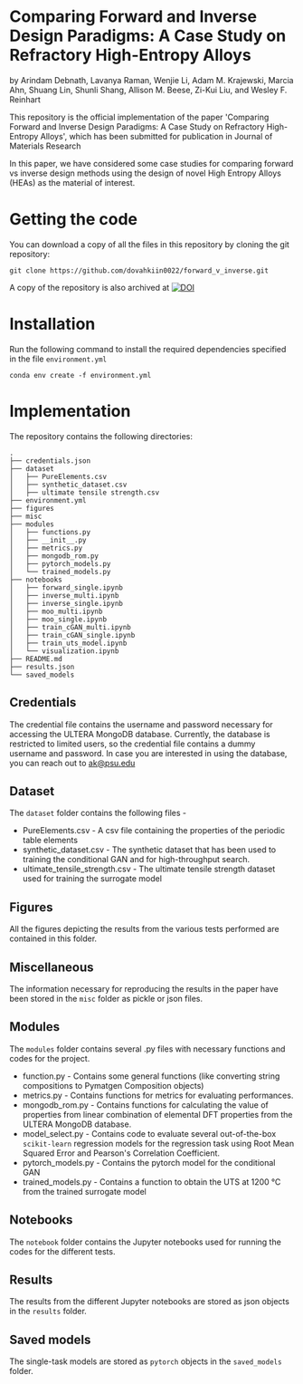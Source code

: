 # Comparing Forward and Inverse Design Paradigms: A Case Study on Refractory High-Entropy Alloys

by Arindam Debnath, Lavanya Raman, Wenjie Li, Adam M. Krajewski, Marcia Ahn, Shuang Lin, Shunli Shang, Allison M. Beese, Zi-Kui Liu, and Wesley F. Reinhart


This repository is the official implementation of the paper 'Comparing Forward and Inverse Design Paradigms: A Case Study on Refractory High-Entropy Alloys', which has been submitted for publication in Journal of Materials Research

In this paper, we have considered some case studies for comparing forward vs inverse design methods using the design of novel High Entropy Alloys (HEAs) as the material of interest.

# Getting the code

You can download a copy of all the files in this repository by cloning the git repository:

```
git clone https://github.com/dovahkiin0022/forward_v_inverse.git
```

A copy of the repository is also archived at [![DOI](https://zenodo.org/badge/561584458.svg)](https://zenodo.org/badge/latestdoi/561584458)



# Installation

Run the following command to install the required dependencies specified in the file `environment.yml`
```
conda env create -f environment.yml
```

# Implementation

The repository contains the following directories:

```
.
├── credentials.json
├── dataset
│   ├── PureElements.csv
│   ├── synthetic_dataset.csv
│   ├── ultimate tensile strength.csv
├── environment.yml
├── figures
├── misc
├── modules
│   ├── functions.py
│   ├── __init__.py
│   ├── metrics.py
│   ├── mongodb_rom.py
│   ├── pytorch_models.py
│   └── trained_models.py
├── notebooks
│   ├── forward_single.ipynb
│   ├── inverse_multi.ipynb
│   ├── inverse_single.ipynb
│   ├── moo_multi.ipynb
│   ├── moo_single.ipynb
│   ├── train_cGAN_multi.ipynb
│   ├── train_cGAN_single.ipynb
│   ├── train_uts_model.ipynb
│   └── visualization.ipynb
├── README.md
├── results.json
└── saved_models

```

## Credentials

The credential file contains the username and password necessary for accessing the ULTERA MongoDB database. Currently, the database is restricted to limited users, so the credential file contains a dummy username and password. In case you are interested in using the database, you can reach out to [ak@psu.edu](mailto:ak@psu.edu)

## Dataset 

The `dataset` folder contains the following files - 

* PureElements.csv - A csv file containing the properties of the periodic table elements
* synthetic_dataset.csv - The synthetic dataset that has been used to training the conditional GAN and for high-throughput search.
* ultimate_tensile_strength.csv - The ultimate tensile strength dataset used for training the surrogate model

## Figures

All the figures depicting the results from the various tests performed are contained in this folder.

## Miscellaneous 

The information necessary for reproducing the results in the paper have been stored in the `misc` folder as pickle or json files.

## Modules

The `modules` folder contains several .py files with necessary functions and codes for the project.

* function.py - Contains some general functions (like converting string compositions to Pymatgen Composition objects)
* metrics.py - Contains functions for metrics for evaluating performances.
* mongodb_rom.py - Contains functions for calculating the value of properties from linear combination of elemental DFT properties from the ULTERA MongoDB database.
* model_select.py - Contains code to evaluate several out-of-the-box `scikit-learn` regression models for the regression task using Root Mean Squared Error and Pearson's Correlation Coefficient.
* pytorch_models.py - Contains the pytorch model for the conditional GAN
* trained_models.py - Contains a function to obtain the UTS at 1200 &deg;C from the trained surrogate model

## Notebooks

The `notebook` folder contains the Jupyter notebooks used for running the codes for the different tests. 

## Results

The results from the different Jupyter notebooks are stored as json objects in the `results` folder.

## Saved models

The single-task models are stored as `pytorch` objects in the `saved_models` folder.
